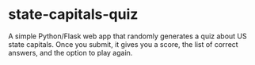 # state-capitals-quiz

A simple Python/Flask web app that randomly generates a quiz about US state capitals. Once you submit, it gives you a score, the list of correct answers, and the option to play again.
